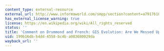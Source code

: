 ```yaml
---
content_type: external-resource
external_url: http://www.informaworld.com/smpp/section?content=a791761811&fulltext=713240928
has_external_license_warning: true
license: https://en.wikipedia.org/wiki/All_rights_reserved
status: ''
title: 'Comment on Drummond and French: GIS Evolution: Are We Messed Up by Mashups?'
uid: 199b16db-b4dd-4558-bc4b-a083680029da
wayback_url: ''
---
```


